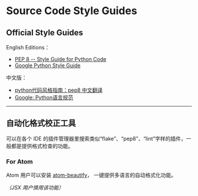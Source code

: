 Source Code Style Guides
===

## Official Style Guides

English Editions：

* [PEP 8 -- Style Guide for Python Code](https://www.python.org/dev/peps/pep-0008/)
* [Google Python Style Guide](https://google.github.io/styleguide/pyguide.html)

中文版：

* [python代码风格指南：pep8 中文翻译](https://python.freelycode.com/contribution/detail/47)
* [Google: Python语言规范](http://zh-google-styleguide.readthedocs.io/en/latest/google-python-styleguide/python_language_rules/#lexical-scoping)

---

## 自动化格式校正工具

可以在各个 IDE 的插件管理器里搜索类似“flake”、“pep8”、“lint”字样的插件，一般都是提供格式检查的功能。


### For Atom

Atom 用户可以安装 [atom-beautify](https://atom.io/packages/atom-beautify)，
一键提供多语言的自动格式化功能。

*（JSX 用户慎用该功能）*
